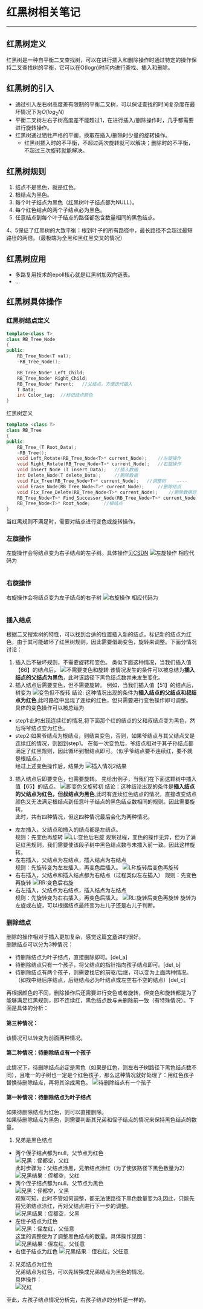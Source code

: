 # 红黑树相关笔记
-------
## 红黑树定义
红黑树是一种自平衡二叉查找树，可以在进行插入和删除操作时通过特定的操作保持二叉查找树的平衡，它可以在O(logn)时间内进行查找、插入和删除。
## 红黑树的引入
- 通过引入左右树高度差有限制的平衡二叉树，可以保证查找的时间复杂度在最坏情况下为$O(log_2N)$
- 平衡二叉树左右子树高度差不能超过1，在进行插入/删除操作时，几乎都需要进行旋转操作。
- 红黑树通过牺牲严格的平衡，换取在插入/删除时少量的旋转操作。
  - 红黑树插入时的不平衡，不超过两次旋转就可以解决；删除时的不平衡，不超过三次旋转就能解决。
## 红黑树规则
1. 结点不是黑色，就是红色。
2. 根结点为黑色。
3. 每个叶子结点为黑色（红黑树叶子结点都为NULL）。
4. 每个红色结点的两个子结点必为黑色。
5. 任意结点到每个叶子结点的路径都包含数量相同的黑色结点。

4、5保证了红黑树的大致平衡：根到叶子的所有路径中，最长路径不会超过最短路径的两倍。（最极端为全黑和黑红黑交叉的情况）

## 红黑树应用
- 多路复用技术的epoll核心就是红黑树加双向链表。
- ...

## 红黑树具体操作
### 红黑树结点定义
``` C++
template<class T>
class RB_Tree_Node
{
public:
    RB_Tree_Node(T val);
    ~RB_Tree_Node();

    RB_Tree_Node* Left_Child;
    RB_Tree_Node* Right_Child;
    RB_Tree_Node* Parent;   //父结点，方便迭代插入
    T Data;
    int Color_tag;  //标记结点颜色
}
```
红黑树定义
``` C++
template <class T>
class RB_Tree
{
public:
    RB_Tree_(T Root_Data);
    ~RB_Tree();
    void Left_Rotate(RB_Tree_Node<T>* current_Node);    //左旋操作
    void Right_Rotate(RB_Tree_Node<T>* current_Node);   //右旋操作
    void Insert_Node (T insert_Data);   //插入数据
    int Delete_Node(T delete_Data);     //删除数据
    void Fix_Tree(RB_Tree_Node<T>* current_Node);   //调整树    ----
    void Erase_Node(RB_Tree_Node<T>* current_Node);     //删除结点
    void Fix_Tree_Delete(RB_Tree_Node<T>* current_Node);    //删除数据后调整
    RB_Tree_Node<T>* Find_Successor_Node(RB_Tree_Node<T>* current_Node);
    RB_Tree_Node<T>* Root_Node;     //根结点
}
```
当红黑规则不满足时，需要对结点进行变色或旋转操作。
### 左旋操作
左旋操作会将结点变为右子结点的左子树。具体操作见[CSDN](https://blog.csdn.net/u014454538/article/details/120120216)
![左旋操作](./picture/leftRotate.png "Left Rotate")
相应代码为
``` c++

```
### 右旋操作
右旋操作会将结点变为左子结点的右子树
![右旋操作](./picture/rightRotate.png "Right Rotate")
相应代码为
``` C++

```
### 插入结点
根据二叉搜索树的特性，可以找到合适的位置插入新的结点。标记新的结点为红色，由于其可能破坏了红黑树规则，因此需要借助变色，旋转来调整。下面分情况讨论：
1. 插入后不破坏规则，不需要旋转和变色。
类似下面这种情况，当我们插入值【66】的结点后，
![不需要变色和旋转](./picture/noColorRotate.png "No Color Change and Rotate")
该情况发生的条件可以被总结为**插入结点的父结点为黑色**，此时该路径下黑色结点数并未发生变化。
2. 插入结点后需要变色，但不需要旋转。
例如，当我们插入值【51】的结点后，树变为
![变色但不旋转](./picture/ColorChangNoRotate.png "Color Change but no Rotate")
结论:
这种情况出现的条件为**插入结点的父结点和叔结点为红色**,此时路径中出现了连续的红色，但只需要进行变色操作即可调整。<br>
具体的变色操作可以被总结为
- step1:此时出现连续红的情况,将下面那个红的结点的父和叔结点变为黑色，然后将爷结点变为红色。
- step2:如果爷结点为根结点，则结束变色，否则，如果爷结点与其父结点又是连续红的情况，则回到step1。
在每一次变色后，爷结点相对于其子孙结点都满足了红黑规则，因此循环到根结点即可。（似乎爷结点要不连续红，要不就是根结点。）<br>
经过上述变色操作后，结果为
![插入情况2结果](./picture/Result_ColorChangeNoRotate.png "Result of Color Change but no Rotate")
3. 插入结点后即要变色，也需要旋转。
先给出例子，当我们在下面这颗树中插入值【65】的结点。
![即变色又旋转初](./picture/noColorRotate.png " Color Change and Rotate")
结论：这种结论出现的条件是**插入结点的父结点为红色，但叔结点为黑色**,此时有连续红色结点的情况，直接改变结点颜色又无法满足根结点到任意叶子结点的黑色结点数相同的规则。因此需要旋转。<br>
此时，共有四种情况，但这四种情况最后会化为两种情况。
- 左左插入，父结点和插入的结点都是左结点。<br>
规则：先变色再旋转
![LL:变色后右旋](./picture/LLRC.png "LL:Color Change and Right Rotate")
观察过程，变色的操作无异，但为了满足红黑规则，我们需要使该段子树中黑色结点数与未插入前一致。因此这样旋转。
- 左右插入，父结点为左结点，插入结点为右结点<br>
规则：先旋转变为左左插入，再变色后插入。
![LR:旋转后变色再旋转](./picture/LRRC.png "LR:Left Rotate and Color Change then Right Rotate")
- 右右插入，父结点和插入结点都为右结点（过程类似左左插入）
规则：先变色再旋转
![RR:变色后右旋](./picture/RRRC.png "RR:Color Change and Left Rotate")
- 右左插入，父结点为右结点，插入结点为左结点<br>
规则：先旋转变为右右插入，再变色后插入。
![RL:旋转后变色再旋转](./picture/RLRC.png "RL:Right Rotate and Color Change then Left Rotate")
旋转为左旋或右旋，可以根据结点最终变为左儿子还是右儿子判断。<br>
### 删除结点
删除的操作相对于插入更加复杂，感觉这篇[文章](https://blog.csdn.net/m0_37589327/article/details/78518324?ops_request_misc=&request_id=&biz_id=102&utm_source=distribute.pc_search_result.none-task-blog-2~all~sobaiduweb~default-0)讲的很好。<br>
删除结点可以分为3种情况：
- 待删除结点为叶子结点，直接删除即可。[del_a]
- 待删除结点只有一个孩子，将父结点的指针指向孩子结点即可。[del_b]
- 待删除结点有两个孩子，则需要找它的前驱/后继，可以变为上面两种情况。（如找中继后序结点，后继结点必为叶结点或左空右不空的结点）[del_c]

再根据颜色的不同，删除操作后还需要进行变色或者旋转，但变色和旋转都是为了能够满足红黑规则，即不连续红，黑色结点数与未删除前一致（有特殊情况）。下面是具体的分析：<br>
#### 第三种情况：
该情况可以转变为前面两种情况。
#### 第二种情况：待删除结点有一个孩子
此情况下，待删除结点必定是黑色（如果是红色，则左右子树路径下黑色结点数不同），且唯一的子树也一定是个红色孩子，那么这种情况就好处理了：用红色孩子替换待删除结点，再将其涂成黑色。
![待删除结点有一个孩子](./picture/Del_onechild.png "Del:only one Child")
#### 第一种情况：待删除结点为叶子结点
如果待删除结点为红色，则可以直接删除。<br>
如果待删除结点为黑色，则需要判断其兄弟和侄子结点的情况来保持黑色结点的数量。
1. 兄弟是黑色结点
- 两个侄子结点都为null，父节点为红色<br>
![兄黑：侄都空，父红](./picture/Del_1_1.png "del_1_1")
<br>此时步骤为：父结点涂黑，兄弟结点涂红（为了使该路径下黑色数量为2）
![兄黑结果：侄都空，父红](./picture/Del_1_1_Result.png "del_1_1_Result")
- 两个侄子结点都为null，父节点为黑色<br>
![兄黑：侄都空，父黑](./picture/Del_1_2.png "Del_1_2")
<br>观察可知，此时不管如何调整，都无法使路径下黑色数量变为3,因此，只能先将兄弟结点涂红，再对父结点进行下一步的调整。
![兄黑结果：侄都空，父黑](./picture/Del_1_2_Result.png "Del_1_2_Result")
- 左侄子结点为红色<br>
![兄黑：侄左红，父任意](./picture/Del_1_3.png "Del_1_3")
<br>这里的调整使为了调整黑色结点的数量。具体操作见图：![兄黑结果：侄左红，父任意](./picture/Del_1_3_Result.png "Del_1_3_Result")
- 右侄子结点为红色
![兄黑结果：侄右红，父任意](./picture/Del_1_4_Result.png "Del_1_4_Result")
2. 兄弟结点为红色<br>
兄弟结点为红色，可以先转换成兄弟结点为黑色的情况。<br>
具体操作：<br>
![兄红](./picture/Del_2.png "Del_2")

至此，左孩子结点情况分析完，右孩子结点的分析是一样的。